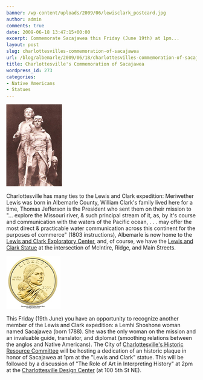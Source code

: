 ```yaml
---
banner: /wp-content/uploads/2009/06/lewisclark_postcard.jpg
author: admin
comments: true
date: 2009-06-18 13:47:15+00:00
excerpt: Commemorate Sacajawea this Friday (June 19th) at 1pm...
layout: post
slug: charlottesvilles-commemoration-of-sacajawea
url: /blog/albemarle/2009/06/18/charlottesvilles-commemoration-of-sacajawea/
title: Charlottesville's Commemoration of Sacajawea
wordpress_id: 273
categories:
- Native Americans
- Statues
---
```




![](/wp-content/uploads/2009/06/lewisclark_postcard.jpg)

Charlottesville has many ties to the Lewis and Clark expedition: Meriwether Lewis was born in Albemarle County, William Clark's family lived here for a time, Thomas Jefferson is the President who sent them on their mission to "... explore the Missouri river, & such principal stream of it, as, by it's course and communication with the waters of the Pacific ocean, . . . may offer the most direct & practicable water communication across this continent for the purposes of commerce" (1803 instructions), Albemarle is now home to the [Lewis and Clark Exploratory Center](http://www.lewisandclarkeast.org), and, of course, we have the [Lewis and Clark Statue](/blog/albemarle/2007/02/16/sacagawea-clark-lewis/) at the intersection of McIntire, Ridge, and Main Streets.



![](/wp-content/uploads/2009/06/sacajaweacoin2.jpg)

This Friday (19th June) you have an opportunity to recognize another member of the Lewis and Clark expedition: a Lemhi Shoshone woman named Sacajawea (born 1788). She was the only woman on the mission and an invaluable guide, translator, and diplomat (smoothing relations between the anglos and Native Americans). The City of [Charlottesville's Historic Resource Committee](http://www.charlottesville.org/historicresources/) will be hosting a dedication of an historic plaque in honor of Sacajawea at 1pm at the "Lewis and Clark" statue. This will be followed by a discussion of "The Role of Art in Interpreting History" at 2pm at the [Charlottesville Design Center](http://www.cvilledesign.org) (at 100 5th St NE).
